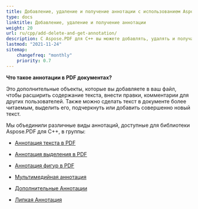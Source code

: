 ```yaml
---
title: Добавление, удаление и получение аннотации с использованием Aspose.PDF для C++
type: docs
linktitle: Добавление, удаление и получение аннотации
weight: 20
url: ru/cpp/add-delete-and-get-annotation/
description: С Aspose.PDF для C++ вы можете добавлять, удалять и получать аннотации из вашего PDF файла. Проверьте все списки аннотаций для решения вашей задачи.
lastmod: "2021-11-24"
sitemap:
    changefreq: "monthly"
    priority: 0.7
---
```


**Что такое аннотации в PDF документах?**

Это дополнительные объекты, которые вы добавляете в ваш файл, чтобы расширить содержание текста, внести правки, комментарии для других пользователей. Также можно сделать текст в документе более читаемым, выделить его, подчеркнуть или добавить совершенно новый текст.

Мы объединили различные виды аннотаций, доступные для библиотеки Aspose.PDF для C++, в группы:

- [Аннотация текста в PDF](/pdf/cpp/text-annotation/)
- [Аннотация выделения в PDF](/pdf/cpp/highlights-annotation/)
- [Аннотация фигур в PDF](/pdf/cpp/figures-annotation/)

- [Мультимедийная аннотация](/pdf/cpp/multimedia-annotation/)

- [Дополнительные Аннотации](/pdf/cpp/extra-annotations/)
- [Липкая Аннотация](/pdf/cpp/sticky-annotations/)
```